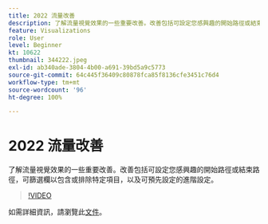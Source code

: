 ```yaml
---
title: 2022 流量改善
description: 了解流量視覺效果的一些重要改善。改善包括可設定您感興趣的開始路徑或結束路徑，可篩選欄以包含或排除特定項目，以及可預先設定的進階設定。
feature: Visualizations
role: User
level: Beginner
kt: 10622
thumbnail: 344222.jpeg
exl-id: ab340ade-3804-4b00-a691-39bd5a9c5773
source-git-commit: 64c445f36409c80878fca85f8136cfe3451c76d4
workflow-type: tm+mt
source-wordcount: '96'
ht-degree: 100%

---
```


# 2022 流量改善

了解流量視覺效果的一些重要改善。改善包括可設定您感興趣的開始路徑或結束路徑，可篩選欄以包含或排除特定項目，以及可預先設定的進階設定。

>[!VIDEO](https://video.tv.adobe.com/v/344222/?quality=12&learn=on)

如需詳細資訊，請瀏覽此[文件](https://experienceleague.adobe.com/docs/analytics/analyze/analysis-workspace/visualizations/flow/create-flow.html?lang=zh-Hant)。
